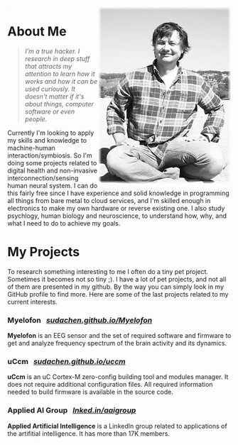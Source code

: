 

<img align="left" class="padding_0" width="1px" height="1px" src="assets/me.jpg">
<img align="right" class="padding_20" src="assets/me.jpg">

# About Me

> _I’m a true hacker. I research in deep stuff that attracts my attention to learn how it works and how it can be used curiously. It doesn't matter if it's about things, computer software or even people._


Currently I'm looking to apply my skills and knowledge to machine-human interaction/symbiosis. So I'm doing some projects related to digital health and non-invasive interconnection/sensing human neural system. I can do this fairly free since I have experience and solid knowledge in programming all things from bare metal to cloud services, and I'm skilled enough in electronics to make my own hardware or reverse existing one. I also study psychlogy, human biology and neuroscience, to understand how, why, and what I need to do to achieve my goals.



# My Projects

To research something interesting to me I often do a tiny pet project. Sometimes it becomes not so tiny ;). I have a lot of pet projects, and not all of them are presented in my github. By the way you can simply look in my GitHub profile to find more. Here are some of the last projects related to my current interests.

### Myelofon &nbsp; _[sudachen.github.io/Myelofon](https://sudachen.github.io/Myelofon)_
**Myelofon** is an EEG sensor and the set of required software and firmware to get and analyze frequency spectrum of the brain activity and its dynamics.

### uCcm &nbsp; _[sudachen.github.io/uccm](https://sudachen.github.io/uccm)_
**uCcm** is an uC Cortex-M zero-config building tool and modules manager. It does not require additional configuration files. All required information needed to build firmware is available in the source code.

### Applied AI Group &nbsp; _[lnked.in/aaigroup](https://lnked.in/aaigroup)_
**Applied Artificial Intelligence** is a LinkedIn group related to applications of the artifitial intelligence. It has more than 17K members.

